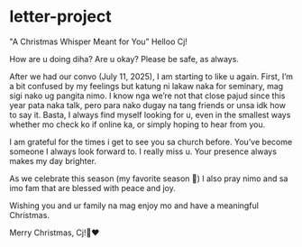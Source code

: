 # letter-project
"A Christmas Whisper Meant for You”
Helloo Cj! 

How are u doing diha? Are u okay? Please be safe, as always. 

After we had our convo (July 11, 2025),  I am starting to like u again. First, I’m a bit confused by my feelings but katung ni lakaw naka for seminary, mag sigi nako ug pangita nimo. I know nga we’re not that close pajud since this year pata naka talk, pero para nako dugay na tang friends or unsa idk how to say it. Basta, I always find myself looking for u, even in the smallest ways whether mo check ko if online ka, or simply hoping to hear from you.

I am grateful for the times i get to see you sa church before. You’ve become someone I always look forward to.
I really miss u.
Your presence always makes my day brighter.

As we celebrate this season (my favorite season 🥹) I also pray nimo and sa imo fam that are blessed with peace and joy. 

Wishing you and ur family na mag enjoy mo and have a meaningful Christmas.

Merry Christmas, Cj!🎄❤️

